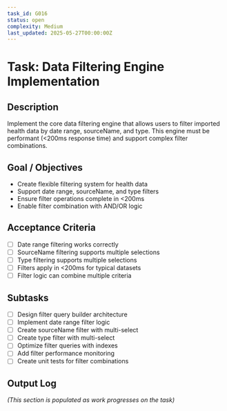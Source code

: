 ```yaml
---
task_id: G016
status: open
complexity: Medium
last_updated: 2025-05-27T00:00:00Z
---
```


# Task: Data Filtering Engine Implementation

## Description
Implement the core data filtering engine that allows users to filter imported health data by date range, sourceName, and type. This engine must be performant (<200ms response time) and support complex filter combinations.

## Goal / Objectives
- Create flexible filtering system for health data
- Support date range, sourceName, and type filters
- Ensure filter operations complete in <200ms
- Enable filter combination with AND/OR logic

## Acceptance Criteria
- [ ] Date range filtering works correctly
- [ ] SourceName filtering supports multiple selections
- [ ] Type filtering supports multiple selections
- [ ] Filters apply in <200ms for typical datasets
- [ ] Filter logic can combine multiple criteria

## Subtasks
- [ ] Design filter query builder architecture
- [ ] Implement date range filter logic
- [ ] Create sourceName filter with multi-select
- [ ] Create type filter with multi-select
- [ ] Optimize filter queries with indexes
- [ ] Add filter performance monitoring
- [ ] Create unit tests for filter combinations

## Output Log
*(This section is populated as work progresses on the task)*